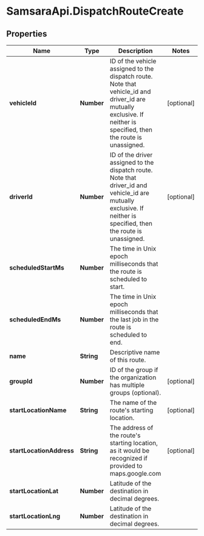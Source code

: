 # SamsaraApi.DispatchRouteCreate

## Properties
Name | Type | Description | Notes
------------ | ------------- | ------------- | -------------
**vehicleId** | **Number** | ID of the vehicle assigned to the dispatch route. Note that vehicle_id and driver_id are mutually exclusive. If neither is specified, then the route is unassigned. | [optional] 
**driverId** | **Number** | ID of the driver assigned to the dispatch route. Note that driver_id and vehicle_id are mutually exclusive. If neither is specified, then the route is unassigned. | [optional] 
**scheduledStartMs** | **Number** | The time in Unix epoch milliseconds that the route is scheduled to start. | 
**scheduledEndMs** | **Number** | The time in Unix epoch milliseconds that the last job in the route is scheduled to end. | 
**name** | **String** | Descriptive name of this route. | 
**groupId** | **Number** | ID of the group if the organization has multiple groups (optional). | [optional] 
**startLocationName** | **String** | The name of the route&#39;s starting location. | [optional] 
**startLocationAddress** | **String** | The address of the route&#39;s starting location, as it would be recognized if provided to maps.google.com | [optional] 
**startLocationLat** | **Number** | Latitude of the destination in decimal degrees. | 
**startLocationLng** | **Number** | Latitude of the destination in decimal degrees. | 


